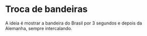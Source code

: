# Troca de bandeiras
A ideia é mostrar a bandeira do Brasil por 3 segundos e depois da Alemanha, sempre intercalando.
